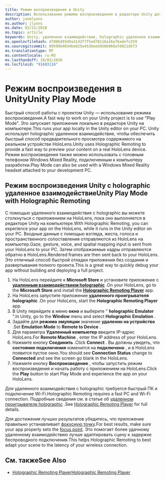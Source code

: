 ```yaml
---
title: Режим воспроизведения в Unity
description: Использование режима воспроизведения в редакторе Unity для предварительного просмотра изменений на устройстве без развертывания приложения.
author: jonmlyons
ms.author: jlyons
ms.date: 03/21/2018
ms.topic: article
keywords: Unity, удаленное взаимодействие, holographic удаленное взаимодействие, удаленный плеер holographic
ms.openlocfilehash: d7806493d9a3142f7f5ed78116a16a76adefc259
ms.sourcegitcommit: 09599b4034be825e4536eeb9566968afd021d5f3
ms.translationtype: MT
ms.contentlocale: ru-RU
ms.lasthandoff: 10/03/2020
ms.locfileid: "91683116"
---
```

# <a name="unity-play-mode"></a><span data-ttu-id="23657-104">Режим воспроизведения в Unity</span><span class="sxs-lookup"><span data-stu-id="23657-104">Unity Play Mode</span></span>

<span data-ttu-id="23657-105">Быстрый способ работы с проектом Unity — использование режима воспроизведения.</span><span class="sxs-lookup"><span data-stu-id="23657-105">A fast way to work on your Unity project is to use "Play Mode".</span></span> <span data-ttu-id="23657-106">Это запускает приложение локально в редакторе Unity на компьютере.</span><span class="sxs-lookup"><span data-stu-id="23657-106">This runs your app locally in the Unity editor on your PC.</span></span> <span data-ttu-id="23657-107">Unity использует holographic удаленное взаимодействие, чтобы обеспечить быстрый способ предварительного просмотра содержимого на реальном устройстве HoloLens.</span><span class="sxs-lookup"><span data-stu-id="23657-107">Unity uses Holographic Remoting to provide a fast way to preview your content on a real HoloLens device.</span></span> <span data-ttu-id="23657-108">Режим воспроизведения также можно использовать с головным телефоном Windows Mixed Reality, подключенным к компьютеру разработки.</span><span class="sxs-lookup"><span data-stu-id="23657-108">Play Mode can also be used with a Windows Mixed Reality headset attached to your development PC.</span></span>

## <a name="unity-play-mode-with-holographic-remoting"></a><span data-ttu-id="23657-109">Режим воспроизведения Unity с holographic удаленное взаимодействие</span><span class="sxs-lookup"><span data-stu-id="23657-109">Unity Play Mode with Holographic Remoting</span></span>

<span data-ttu-id="23657-110">С помощью удаленного взаимодействия с holographic вы можете столкнуться с приложением на HoloLens, пока оно выполняется в редакторе Unity на компьютере.</span><span class="sxs-lookup"><span data-stu-id="23657-110">With Holographic Remoting, you can experience your app on the HoloLens, while it runs in the Unity editor on your PC.</span></span> <span data-ttu-id="23657-111">Входные данные с помощью взгляда, жеста, голоса и пространственного сопоставления отправляются из HoloLens на компьютер.</span><span class="sxs-lookup"><span data-stu-id="23657-111">Gaze, gesture, voice, and spatial mapping input is sent from your HoloLens to your PC.</span></span> <span data-ttu-id="23657-112">Затем отображаемые кадры отправляются обратно в HoloLens.</span><span class="sxs-lookup"><span data-stu-id="23657-112">Rendered frames are then sent back to your HoloLens.</span></span> <span data-ttu-id="23657-113">Это отличный способ быстрой отладки приложения без создания и развертывания полного проекта.</span><span class="sxs-lookup"><span data-stu-id="23657-113">This is a great way to quickly debug your app without building and deploying a full project.</span></span>
1. <span data-ttu-id="23657-114">На HoloLens перейдите к **Microsoft Store** и установите приложение с **[удаленным взаимодействием holographic](https://www.microsoft.com/store/p/holographic-remoting-player/9nblggh4sv40)** .</span><span class="sxs-lookup"><span data-stu-id="23657-114">On your HoloLens, go to the **Microsoft Store** and install the **[Holographic Remoting Player](https://www.microsoft.com/store/p/holographic-remoting-player/9nblggh4sv40)** app.</span></span>
2. <span data-ttu-id="23657-115">На HoloLens запустите приложение **удаленного проигрывателя holographic** .</span><span class="sxs-lookup"><span data-stu-id="23657-115">On your HoloLens, start the **Holographic Remoting Player** app.</span></span>
3. <span data-ttu-id="23657-116">В Unity перейдите в меню **окно** и выберите " **holographic Emulator** ".</span><span class="sxs-lookup"><span data-stu-id="23657-116">In Unity, go to the **Window** menu and select **Holographic Emulation** .</span></span>
4. <span data-ttu-id="23657-117">Задайте для **режима эмуляции** значение **удаленно на устройство** .</span><span class="sxs-lookup"><span data-stu-id="23657-117">Set **Emulation Mode** to **Remote to Device** .</span></span>
5. <span data-ttu-id="23657-118">Для параметра **Удаленный компьютер** введите IP-адрес HoloLens.</span><span class="sxs-lookup"><span data-stu-id="23657-118">For **Remote Machine** , enter the IP address of your HoloLens.</span></span>
6. <span data-ttu-id="23657-119">Нажмите кнопку **Соединить** .</span><span class="sxs-lookup"><span data-stu-id="23657-119">Click **Connect** .</span></span> <span data-ttu-id="23657-120">Вы должны увидеть, что **состояние подключения** изменится на **подключено** , и в HoloLens появится пустое окно.</span><span class="sxs-lookup"><span data-stu-id="23657-120">You should see **Connection Status** change to **Connected** and see the screen go blank in the HoloLens.</span></span>
7. <span data-ttu-id="23657-121">Нажмите кнопку **Воспроизведение** , чтобы запустить режим воспроизведения и начать работу с приложением на HoloLens.</span><span class="sxs-lookup"><span data-stu-id="23657-121">Click the **Play** button to start Play Mode and experience the app on your HoloLens.</span></span>

<span data-ttu-id="23657-122">Для удаленного взаимодействия с holographic требуется быстрый ПК и подключение Wi-Fi.</span><span class="sxs-lookup"><span data-stu-id="23657-122">Holographic Remoting requires a fast PC and Wi-Fi connection.</span></span> <span data-ttu-id="23657-123">Подробные сведения см. в статье об [удаленном проигрывателе holographic](../platform-capabilities-and-apis/holographic-remoting-player.md) .</span><span class="sxs-lookup"><span data-stu-id="23657-123">See [Holographic Remoting Player](../platform-capabilities-and-apis/holographic-remoting-player.md) for full details.</span></span>

<span data-ttu-id="23657-124">Для достижения лучших результатов убедитесь, что приложение правильно устанавливает [фокусную точку](focus-point-in-unity.md).</span><span class="sxs-lookup"><span data-stu-id="23657-124">For best results, make sure your app properly sets the [focus point](focus-point-in-unity.md).</span></span> <span data-ttu-id="23657-125">Это помогает более удачному удаленному взаимодействию лучше адаптировать сцену к задержке беспроводного подключения.</span><span class="sxs-lookup"><span data-stu-id="23657-125">This helps Holographic Remoting to best adapt your scene to the latency of your wireless connection.</span></span>

## <a name="see-also"></a><span data-ttu-id="23657-126">См. также</span><span class="sxs-lookup"><span data-stu-id="23657-126">See Also</span></span>
* [<span data-ttu-id="23657-127">Holographic Remoting Player</span><span class="sxs-lookup"><span data-stu-id="23657-127">Holographic Remoting Player</span></span>](../platform-capabilities-and-apis/holographic-remoting-player.md)
